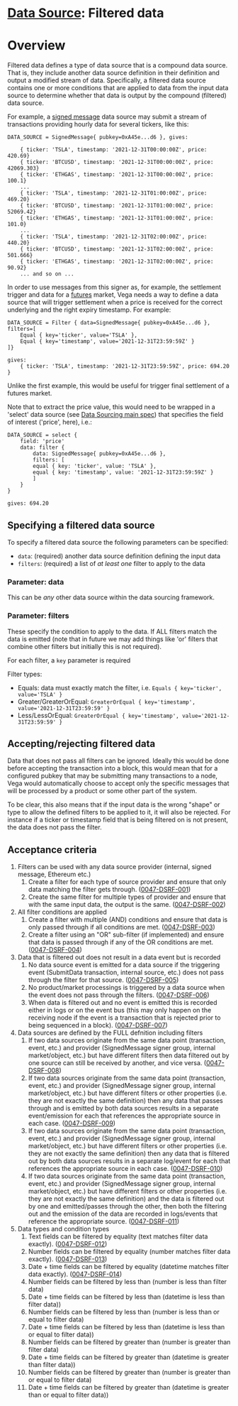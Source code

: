 # [Data Source](./0045-DSRC-data_sourcing.md): Filtered data


# Overview

Filtered data defines a type of data source that is a compound data source. That is, they include another data source definition in their definition and output a modified stream of data. Specifically, a filtered data source contains one or more conditions that are applied to data from the input data source to determine whether that data is output by the compound (filtered) data source.

For example, a [signed message](./0046-DSRM-data_source_signed_message.md) data source may submit a stream of transactions providing hourly data for several tickers, like this:

```
DATA_SOURCE = SignedMessage{ pubkey=0xA45e...d6 }, gives:

	{ ticker: 'TSLA', timestamp: '2021-12-31T00:00:00Z', price: 420.69}
	{ ticker: 'BTCUSD', timestamp: '2021-12-31T00:00:00Z', price: 42069.303}
	{ ticker: 'ETHGAS', timestamp: '2021-12-31T00:00:00Z', price: 100.1}
	...
	{ ticker: 'TSLA', timestamp: '2021-12-31T01:00:00Z', price: 469.20}
	{ ticker: 'BTCUSD', timestamp: '2021-12-31T01:00:00Z', price: 52069.42}
	{ ticker: 'ETHGAS', timestamp: '2021-12-31T01:00:00Z', price: 101.0}
	...
	{ ticker: 'TSLA', timestamp: '2021-12-31T02:00:00Z', price: 440.20}
	{ ticker: 'BTCUSD', timestamp: '2021-12-31T02:00:00Z', price: 501.666}
	{ ticker: 'ETHGAS', timestamp: '2021-12-31T02:00:00Z', price: 90.92}
	... and so on ...
```


In order to use messages from this signer as, for example, the settlement trigger and data for a [futures](./0016-PFUT-product_builtin_future.md) market, Vega needs a way to define a data source that will trigger settlement when a price is received for the correct underlying and the right expiry timestamp. For example:

```
DATA_SOURCE = Filter { data=SignedMessage{ pubkey=0xA45e...d6 }, filters=[
	Equal { key='ticker', value='TSLA' },
	Equal { key='timestamp', value='2021-12-31T23:59:59Z' }
]}

gives:
	{ ticker: 'TSLA', timestamp: '2021-12-31T23:59:59Z', price: 694.20 }
```

Unlike the first example, this would be useful for trigger final settlement of a futures market. 

Note that to extract the price value, this would need to be wrapped in a 'select' data source (see [Data Sourcing main spec](./0045-DSRC-data_sourcing.md)) that specifies the field of interest ('price', here), i.e.:

```
DATA_SOURCE = select {
	field: 'price'
	data: filter { 
		data: SignedMessage{ pubkey=0xA45e...d6 }, 
		filters: [
	    equal { key: 'ticker', value: 'TSLA' },
	    equal { key: 'timestamp', value: '2021-12-31T23:59:59Z' }
		]
	}
}

gives: 694.20
```


## Specifying a filtered data source

To specify a filtered data source the following parameters can be specified:

- `data`: (required) another data source definition defining the input data
- `filters`: (required) a list of _at least one_ filter to apply to the data


### Parameter: data

This can be *any* other data source within the data sourcing framework.


### Parameter: filters

These specify the condition to apply to the data. If ALL filters match the data is emitted (note that in future we may add things like 'or' filters that combine other filters but initially this is not required).

For each filter, a `key` parameter is required 

Filter types:

- Equals: data must exactly match the filter, i.e. `Equals { key='ticker', value='TSLA' }`
- Greater/GreaterOrEqual: `GreaterOrEqual { key='timestamp', value='2021-12-31T23:59:59' }`
- Less/LessOrEqual: `GreaterOrEqual { key='timestamp', value='2021-12-31T23:59:59' }`


## Accepting/rejecting filtered data

Data that does not pass all filters can be ignored. Ideally this would be done before accepting the transaction into a block, this would mean that for a configured pubkey that may be submitting many transactions to a node, Vega would automatically choose to accept only the specific messages that will be processed by a product or some other part of the system.

To be clear, this also means that if the input data is the wrong "shape" or type to allow the defined filters to be applied to it, it will also be rejected. For instance if a ticker or timestamp field that is being filtered on is not present, the data does not pass the filter.


## Acceptance criteria

1. Filters can be used with any data source provider (internal, signed message, Ethereum etc.)
	1. Create a filter for each type of source provider and ensure that only data matching the filter gets through. (<a name="0047-DSRF-001" href="#0047-DSRF-001">0047-DSRF-001</a>)
	1. Create the same filter for multiple types of provider and ensure that with the same input data, the output is the same. (<a name="0047-DSRF-002" href="#0047-DSRF-002">0047-DSRF-002</a>)
1. All filter conditions are applied
	1. Create a filter with multiple (AND) conditions and ensure that data is only passed through if all conditions are met. (<a name="0047-DSRF-003" href="#0047-DSRF-003">0047-DSRF-003</a>)
	1. Create a filter using an "OR" sub-filter (if implemented) and ensure that data is passed through if any of the OR conditions are met. (<a name="0047-DSRF-004" href="#0047-DSRF-004">0047-DSRF-004</a>)
1. Data that is filtered out does not result in a data event but is recorded
	1. No data source event is emitted for a data source if the triggering event (SubmitData transaction, internal source, etc.) does not pass through the filter for that source. (<a name="0047-DSRF-005" href="#0047-DSRF-005">0047-DSRF-005</a>)
	1. No product/market processings is triggered by a data source when the event does not pass through the filters. (<a name="0047-DSRF-006" href="#0047-DSRF-006">0047-DSRF-006</a>)
	1. When data is filtered out and no event is emitted this is recorded either in logs or on the event bus (this may only happen on the receiving node if the event is a transaction that is rejected prior to being sequenced in a block). (<a name="0047-DSRF-007" href="#0047-DSRF-007">0047-DSRF-007</a>)
1. Data sources are defined by the FULL defnition including filters
	1. If two data sources originate from the same data point (transaction, event, etc.) and provider (SignedMessage signer group, internal market/object, etc.) but have different filters then data filtered out by one source can still be received by another, and vice versa. (<a name="0047-DSRF-008" href="#0047-DSRF-008">0047-DSRF-008</a>)
	1. If two data sources originate from the same data point (transaction, event, etc.) and provider (SignedMessage signer group, internal market/object, etc.) but have different filters or other properties (i.e. they are not exactly the same definition) then any data that passes through and is emitted by both data sources results in a separate event/emission for each that references the appropriate source in each case. (<a name="0047-DSRF-009" href="#0047-DSRF-009">0047-DSRF-009</a>)
	1. If two data sources originate from the same data point (transaction, event, etc.) and provider (SignedMessage signer group, internal market/object, etc.) but have different filters or other properties (i.e. they are not exactly the same definition) then any data that is filtered out by both data sources results in a separate log/event for each that references the appropriate source in each case. (<a name="0047-DSRF-010" href="#0047-DSRF-010">0047-DSRF-010</a>)
	1. If two data sources originate from the same data point (transaction, event, etc.) and provider (SignedMessage signer group, internal market/object, etc.) but have different filters or other properties (i.e. they are not exactly the same definition) and the data is filtered out by one and emitted/passes through the other, then both the filtering out and the emission of the data are recorded in logs/events that reference the appropriate source. (<a name="0047-DSRF-011" href="#0047-DSRF-011">0047-DSRF-011</a>)
1. Data types and condition types
	1. Text fields can be filtered by equality (text matches filter data exactly). (<a name="0047-DSRF-012" href="#0047-DSRF-012">0047-DSRF-012</a>)
	1. Number fields can be filtered by equality (number matches filter data exactly). (<a name="0047-DSRF-013" href="#0047-DSRF-013">0047-DSRF-013</a>)
	1. Date + time fields can be filtered by equality (datetime matches filter data exactly). (<a name="0047-DSRF-014" href="#0047-DSRF-014">0047-DSRF-014</a>)
	1. Number fields can be filtered by less than (number is less than filter data)
	1. Date + time fields can be filtered by less than (datetime is less than filter data))
	1. Number fields can be filtered by less than (number is less than or equal to filter data)
	1. Date + time fields can be filtered by less than (datetime is less than or equal to filter data))
	1. Number fields can be filtered by greater than (number is greater than filter data)
	1. Date + time fields can be filtered by greater than (datetime is greater than filter data))
	1. Number fields can be filtered by greater than (number is greater than or equal to filter data)
	1. Date + time fields can be filtered by greater than (datetime is greater than or equal to filter data))
